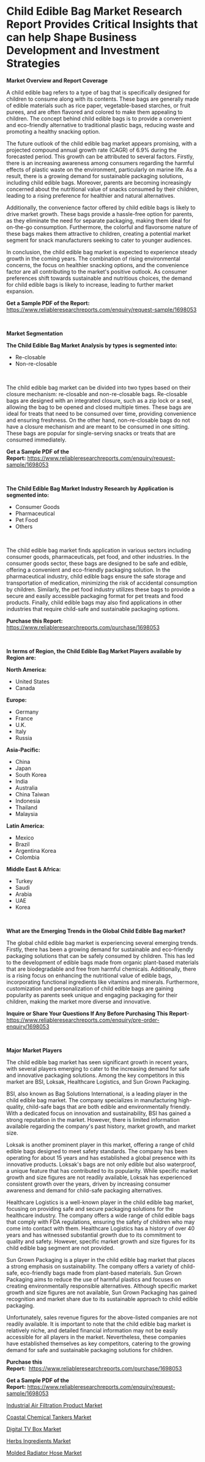 <p><h1>Child Edible Bag Market Research Report Provides Critical Insights that can help Shape Business Development and Investment Strategies</h1></p><p><strong>Market Overview and Report Coverage</strong></p>
<p><p>A child edible bag refers to a type of bag that is specifically designed for children to consume along with its contents. These bags are generally made of edible materials such as rice paper, vegetable-based starches, or fruit purees, and are often flavored and colored to make them appealing to children. The concept behind child edible bags is to provide a convenient and eco-friendly alternative to traditional plastic bags, reducing waste and promoting a healthy snacking option.</p><p>The future outlook of the child edible bag market appears promising, with a projected compound annual growth rate (CAGR) of 6.9% during the forecasted period. This growth can be attributed to several factors. Firstly, there is an increasing awareness among consumers regarding the harmful effects of plastic waste on the environment, particularly on marine life. As a result, there is a growing demand for sustainable packaging solutions, including child edible bags. Moreover, parents are becoming increasingly concerned about the nutritional value of snacks consumed by their children, leading to a rising preference for healthier and natural alternatives.</p><p>Additionally, the convenience factor offered by child edible bags is likely to drive market growth. These bags provide a hassle-free option for parents, as they eliminate the need for separate packaging, making them ideal for on-the-go consumption. Furthermore, the colorful and flavorsome nature of these bags makes them attractive to children, creating a potential market segment for snack manufacturers seeking to cater to younger audiences.</p><p>In conclusion, the child edible bag market is expected to experience steady growth in the coming years. The combination of rising environmental concerns, the focus on healthier snacking options, and the convenience factor are all contributing to the market's positive outlook. As consumer preferences shift towards sustainable and nutritious choices, the demand for child edible bags is likely to increase, leading to further market expansion.</p></p>
<p><strong>Get a Sample PDF of the Report:</strong> <a href="https://www.reliableresearchreports.com/enquiry/request-sample/1698053">https://www.reliableresearchreports.com/enquiry/request-sample/1698053</a></p>
<p>&nbsp;</p>
<p><strong>Market Segmentation</strong></p>
<p><strong>The Child Edible Bag Market Analysis by types is segmented into:</strong></p>
<p><ul><li>Re-closable</li><li>Non-re-closable</li></ul></p>
<p>&nbsp;</p>
<p><p>The child edible bag market can be divided into two types based on their closure mechanism: re-closable and non-re-closable bags. Re-closable bags are designed with an integrated closure, such as a zip lock or a seal, allowing the bag to be opened and closed multiple times. These bags are ideal for treats that need to be consumed over time, providing convenience and ensuring freshness. On the other hand, non-re-closable bags do not have a closure mechanism and are meant to be consumed in one sitting. These bags are popular for single-serving snacks or treats that are consumed immediately.</p></p>
<p><strong>Get a Sample PDF of the Report:</strong>&nbsp;<a href="https://www.reliableresearchreports.com/enquiry/request-sample/1698053">https://www.reliableresearchreports.com/enquiry/request-sample/1698053</a></p>
<p>&nbsp;</p>
<p><strong>The Child Edible Bag Market Industry Research by Application is segmented into:</strong></p>
<p><ul><li>Consumer Goods</li><li>Pharmaceutical</li><li>Pet Food</li><li>Others</li></ul></p>
<p>&nbsp;</p>
<p><p>The child edible bag market finds application in various sectors including consumer goods, pharmaceuticals, pet food, and other industries. In the consumer goods sector, these bags are designed to be safe and edible, offering a convenient and eco-friendly packaging solution. In the pharmaceutical industry, child edible bags ensure the safe storage and transportation of medication, minimizing the risk of accidental consumption by children. Similarly, the pet food industry utilizes these bags to provide a secure and easily accessible packaging format for pet treats and food products. Finally, child edible bags may also find applications in other industries that require child-safe and sustainable packaging options.</p></p>
<p><strong>Purchase this Report:</strong>&nbsp; <a href="https://www.reliableresearchreports.com/purchase/1698053">https://www.reliableresearchreports.com/purchase/1698053</a></p>
<p>&nbsp;</p>
<p><strong>In terms of Region, the Child Edible Bag Market Players available by Region are:</strong></p>
<p>
    <p> <strong> North America: </strong>
        <ul>
            <li>United States</li>
            <li>Canada</li>
        </ul>
        </p> 
    <p> <strong> Europe: </strong>
        <ul>
            <li>Germany</li>
            <li>France</li>
            <li>U.K.</li>
            <li>Italy</li>
            <li>Russia</li>
        </ul>
        </p> 
    <p> <strong> Asia-Pacific: </strong>
        <ul>
            <li>China</li>
            <li>Japan</li>
            <li>South Korea</li>
            <li>India</li>
            <li>Australia</li>
            <li>China Taiwan</li>
            <li>Indonesia</li>
            <li>Thailand</li>
            <li>Malaysia</li>
        </ul>
        </p> 
    <p> <strong> Latin America: </strong>
        <ul>
            <li>Mexico</li>
            <li>Brazil</li>
            <li>Argentina Korea</li>
            <li>Colombia</li>
        </ul>
        </p> 
    <p> <strong> Middle East & Africa: </strong>
        <ul>
            <li>Turkey</li>
            <li>Saudi</li>
            <li>Arabia</li>
            <li>UAE</li>
            <li>Korea</li>
        </ul>
    </p>
    </p>
<p>&nbsp;</p>
<p><strong>What are the Emerging Trends in the Global Child Edible Bag market?</strong></p>
<p><p>The global child edible bag market is experiencing several emerging trends. Firstly, there has been a growing demand for sustainable and eco-friendly packaging solutions that can be safely consumed by children. This has led to the development of edible bags made from organic plant-based materials that are biodegradable and free from harmful chemicals. Additionally, there is a rising focus on enhancing the nutritional value of edible bags, incorporating functional ingredients like vitamins and minerals. Furthermore, customization and personalization of child edible bags are gaining popularity as parents seek unique and engaging packaging for their children, making the market more diverse and innovative.</p></p>
<p><strong>Inquire or Share Your Questions If Any Before Purchasing This Report</strong>- <a href="https://www.reliableresearchreports.com/enquiry/pre-order-enquiry/1698053">https://www.reliableresearchreports.com/enquiry/pre-order-enquiry/1698053</a></p>
<p>&nbsp;</p>
<p><strong>Major Market Players</strong></p>
<p><p>The child edible bag market has seen significant growth in recent years, with several players emerging to cater to the increasing demand for safe and innovative packaging solutions. Among the key competitors in this market are BSI, Loksak, Healthcare Logistics, and Sun Grown Packaging.</p><p>BSI, also known as Bag Solutions International, is a leading player in the child edible bag market. The company specializes in manufacturing high-quality, child-safe bags that are both edible and environmentally friendly. With a dedicated focus on innovation and sustainability, BSI has gained a strong reputation in the market. However, there is limited information available regarding the company's past history, market growth, and market size.</p><p>Loksak is another prominent player in this market, offering a range of child edible bags designed to meet safety standards. The company has been operating for about 15 years and has established a global presence with its innovative products. Loksak's bags are not only edible but also waterproof, a unique feature that has contributed to its popularity. While specific market growth and size figures are not readily available, Loksak has experienced consistent growth over the years, driven by increasing consumer awareness and demand for child-safe packaging alternatives.</p><p>Healthcare Logistics is a well-known player in the child edible bag market, focusing on providing safe and secure packaging solutions for the healthcare industry. The company offers a wide range of child edible bags that comply with FDA regulations, ensuring the safety of children who may come into contact with them. Healthcare Logistics has a history of over 40 years and has witnessed substantial growth due to its commitment to quality and safety. However, specific market growth and size figures for its child edible bag segment are not provided.</p><p>Sun Grown Packaging is a player in the child edible bag market that places a strong emphasis on sustainability. The company offers a variety of child-safe, eco-friendly bags made from plant-based materials. Sun Grown Packaging aims to reduce the use of harmful plastics and focuses on creating environmentally responsible alternatives. Although specific market growth and size figures are not available, Sun Grown Packaging has gained recognition and market share due to its sustainable approach to child edible packaging.</p><p>Unfortunately, sales revenue figures for the above-listed companies are not readily available. It is important to note that the child edible bag market is relatively niche, and detailed financial information may not be easily accessible for all players in the market. Nevertheless, these companies have established themselves as key competitors, catering to the growing demand for safe and sustainable packaging solutions for children.</p></p>
<p><strong>Purchase this Report:</strong>&nbsp;&nbsp;<a href="https://www.reliableresearchreports.com/purchase/1698053">https://www.reliableresearchreports.com/purchase/1698053</a></p>
<p></p>
<p><strong>Get a Sample PDF of the Report:</strong>&nbsp;<a href="https://www.reliableresearchreports.com/enquiry/request-sample/1698053">https://www.reliableresearchreports.com/enquiry/request-sample/1698053</a></p>
<p><p><a href="https://www.linkedin.com/pulse/industrial-air-filtration-product-market-research-report-zt5ic/">Industrial Air Filtration Product Market</a></p><p><a href="https://www.linkedin.com/pulse/coastal-chemical-tankers-market-size-2023-2030-global-eznfc/">Coastal Chemical Tankers Market</a></p><p><a href="https://github.com/kholmovskayalyudmila/Market-Research-Report-List-1/blob/main/digital-tv-box-market.md">Digital TV Box Market</a></p><p><a href="https://medium.com/@akshatreportprime/herbs-ingredients-market-exploring-market-share-market-trends-and-future-growth-02fe1e0dacf0">Herbs Ingredients Market</a></p><p><a href="https://medium.com/@jaylonlesch/molded-radiator-hose-market-size-growth-forecast-2023-2030-f4bca415a4ea">Molded Radiator Hose Market</a></p></p>